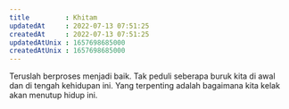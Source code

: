 ```yaml
---
title         : Khitam
updatedAt     : 2022-07-13 07:51:25
createdAt     : 2022-07-13 07:51:25
updatedAtUnix : 1657698685000 
createdAtUnix : 1657698685000 
---
```


Teruslah berproses menjadi baik. Tak peduli seberapa buruk kita di awal dan di tengah kehidupan ini. Yang terpenting adalah bagaimana kita kelak akan menutup hidup ini.
